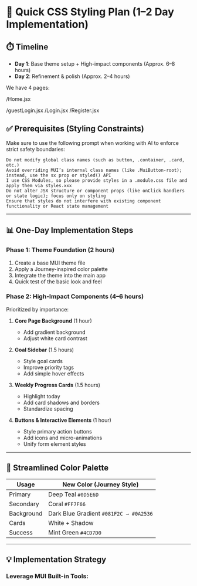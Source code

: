 # 🚀 Quick CSS Styling Plan (1–2 Day Implementation)

## ⏱️ Timeline
- **Day 1**: Base theme setup + High-impact components (Approx. 6–8 hours)
- **Day 2**: Refinement & polish (Approx. 2–4 hours)


We have 4 pages:

/Home.jsx

/guestLogin.jsx
/Login.jsx
/Register.jsx

## ✅ Prerequisites (Styling Constraints)

Make sure to use the following prompt when working with AI to enforce strict safety boundaries:

```
Do not modify global class names (such as button, .container, .card, etc.)
Avoid overriding MUI’s internal class names (like .MuiButton-root); instead, use the sx prop or styled() API
I use CSS Modules, so please provide styles in a .module.css file and apply them via styles.xxx
Do not alter JSX structure or component props (like onClick handlers or state logic); focus only on styling
Ensure that styles do not interfere with existing component functionality or React state management
```

---

## 📊 One-Day Implementation Steps

### Phase 1: Theme Foundation (2 hours)
1. Create a base MUI theme file
2. Apply a Journey-inspired color palette
3. Integrate the theme into the main app
4. Quick test of the basic look and feel

### Phase 2: High-Impact Components (4–6 hours)
Prioritized by importance:

1. **Core Page Background** (1 hour)  
   - Add gradient background  
   - Adjust white card contrast  

2. **Goal Sidebar** (1.5 hours)  
   - Style goal cards  
   - Improve priority tags  
   - Add simple hover effects  

3. **Weekly Progress Cards** (1.5 hours)  
   - Highlight today  
   - Add card shadows and borders  
   - Standardize spacing  

4. **Buttons & Interactive Elements** (1 hour)  
   - Style primary action buttons  
   - Add icons and micro-animations  
   - Unify form element styles  

---

## 🎨 Streamlined Color Palette

| Usage        | New Color (Journey Style)     |
|--------------|-------------------------------|
| Primary      | Deep Teal `#0D5E6D`            |
| Secondary    | Coral `#FF7F66`                |
| Background   | Dark Blue Gradient `#081F2C → #0A2536` |
| Cards        | White + Shadow                 |
| Success      | Mint Green `#4CD7D0`           |

---

## 💡 Implementation Strategy

### Leverage MUI Built-in Tools:
```jsx
